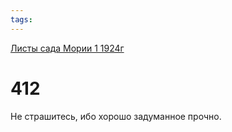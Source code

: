 ```yaml
---
tags:
---
```



[Листы сада Мории 1 1924г](/agni/1924)



# 412

Не страшитесь, ибо хорошо задуманное прочно.   


